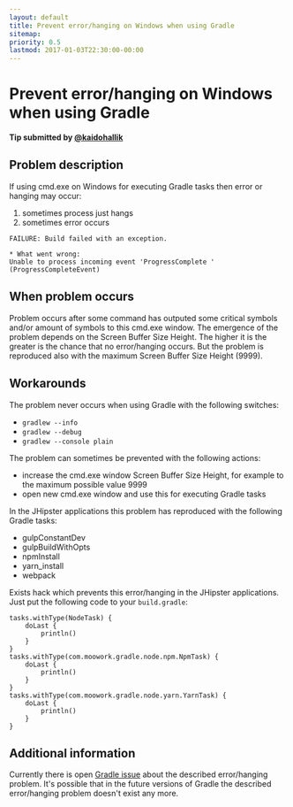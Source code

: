 ```yaml
---
layout: default
title: Prevent error/hanging on Windows when using Gradle
sitemap:
priority: 0.5
lastmod: 2017-01-03T22:30:00-00:00
---
```


# Prevent error/hanging on Windows when using Gradle

__Tip submitted by [@kaidohallik](https://github.com/kaidohallik)__

## Problem description

If using cmd.exe on Windows for executing Gradle tasks then error or hanging may occur:

1. sometimes process just hangs
2. sometimes error occurs

```
FAILURE: Build failed with an exception.

* What went wrong:
Unable to process incoming event 'ProgressComplete ' (ProgressCompleteEvent)
```

## When problem occurs

Problem occurs after some command has outputed some critical symbols and/or amount of symbols to this cmd.exe window.
The emergence of the problem depends on the Screen Buffer Size Height. The higher it is the greater is the chance that no error/hanging occurs.
But the problem is reproduced also with the maximum Screen Buffer Size Height (9999).

## Workarounds

The problem never occurs when using Gradle with the following switches:

* `gradlew --info`
* `gradlew --debug`
* `gradlew --console plain`

The problem can sometimes be prevented with the following actions:

* increase the cmd.exe window Screen Buffer Size Height, for example to the maximum possible value 9999
* open new cmd.exe window and use this for executing Gradle tasks

In the JHipster applications this problem has reproduced with the following Gradle tasks:

* gulpConstantDev
* gulpBuildWithOpts
* npmInstall
* yarn_install
* webpack

Exists hack which prevents this error/hanging in the JHipster applications. Just put the following code to your `build.gradle`:

```
tasks.withType(NodeTask) {
    doLast {
        println()
    }
}
tasks.withType(com.moowork.gradle.node.npm.NpmTask) {
    doLast {
        println()
    }
}
tasks.withType(com.moowork.gradle.node.yarn.YarnTask) {
    doLast {
        println()
    }
}
```

## Additional information

Currently there is open [Gradle issue](https://github.com/gradle/gradle/issues/882) about the described error/hanging problem.
It's possible that in the future versions of Gradle the described error/hanging problem doesn't exist any more.
